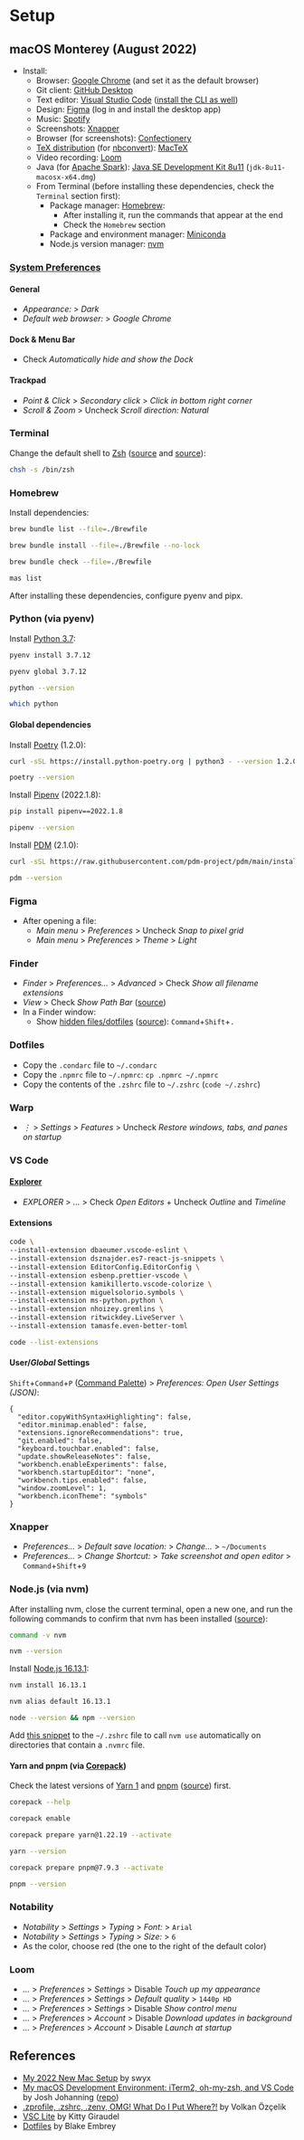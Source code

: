 # Setup

## macOS Monterey (August 2022)

- Install:
  - Browser: [Google Chrome](https://www.google.com/chrome/) (and set it as the default browser)
  - Git client: [GitHub Desktop](https://desktop.github.com/)
  - Text editor: [Visual Studio Code](https://code.visualstudio.com/) ([install the CLI as well](https://code.visualstudio.com/docs/setup/mac#_launching-from-the-command-line))
  - Design: [Figma](https://www.figma.com/) (log in and install the desktop app)
  - Music: [Spotify](https://www.spotify.com/pt-en/download/)
  - Screenshots: [Xnapper](https://xnapper.com/)
  - Browser (for screenshots): [Confectionery](https://confectioneryapp.com/)
  - [TeX distribution](https://www.latex-project.org/get/#tex-distributions) (for [nbconvert](https://nbconvert.readthedocs.io/en/latest/install.html#installing-tex)): [MacTeX](https://tug.org/mactex/mactex-download.html)
  - Video recording: [Loom](https://www.loom.com/desktop)
  - Java (for [Apache Spark](https://spark.apache.org/)): [Java SE Development Kit 8u11](https://www.oracle.com/java/technologies/javase/javase8-archive-downloads.html) (`jdk-8u11-macosx-x64.dmg`)
  - From Terminal (before installing these dependencies, check the `Terminal` section first):
    - Package manager: [Homebrew](https://brew.sh/):
      - After installing it, run the commands that appear at the end
      - Check the `Homebrew` section
    - Package and environment manager: [Miniconda](https://docs.conda.io/en/latest/miniconda.html#macos-installers)
    - Node.js version manager: [nvm](https://github.com/nvm-sh/nvm#install--update-script)

### [System Preferences](https://support.apple.com/guide/mac-help/change-system-preferences-mh15217/mac)

#### General

- _Appearance:_ > _Dark_
- _Default web browser:_ > _Google Chrome_

#### Dock & Menu Bar

- Check _Automatically hide and show the Dock_

#### Trackpad

- _Point & Click_ > _Secondary click_ > _Click in bottom right corner_
- _Scroll & Zoom_ > Uncheck _Scroll direction: Natural_

### Terminal

Change the default shell to [Zsh](https://www.zsh.org/) ([source](https://support.apple.com/en-gb/guide/terminal/trml113/mac) and [source](https://support.apple.com/en-gb/HT208050)):

```bash
chsh -s /bin/zsh
```

### Homebrew

Install dependencies:

```bash
brew bundle list --file=./Brewfile
```

```bash
brew bundle install --file=./Brewfile --no-lock
```

```bash
brew bundle check --file=./Brewfile
```

```bash
mas list
```

After installing these dependencies, configure pyenv and pipx.

### Python (via pyenv)

Install [Python 3.7](https://docs.python.org/3.7/):

```bash
pyenv install 3.7.12
```

```bash
pyenv global 3.7.12
```

```bash
python --version
```

```bash
which python
```

#### Global dependencies

Install [Poetry](https://python-poetry.org/docs/#installation) (1.2.0):

```bash
curl -sSL https://install.python-poetry.org | python3 - --version 1.2.0
```

```bash
poetry --version
```

Install [Pipenv](https://pypi.org/project/pipenv/2022.1.8/) (2022.1.8):

```bash
pip install pipenv==2022.1.8
```

```bash
pipenv --version
```

Install [PDM](https://pdm.fming.dev/latest/#installation) (2.1.0):

```bash
curl -sSL https://raw.githubusercontent.com/pdm-project/pdm/main/install-pdm.py | python3 - --version 2.1.0
```

```bash
pdm --version
```

### Figma

- After opening a file:
  - _Main menu_ > _Preferences_ > Uncheck _Snap to pixel grid_
  - _Main menu_ > _Preferences_ > _Theme_ > _Light_

### Finder

- _Finder_ > _Preferences…_ > _Advanced_ > Check _Show all filename extensions_
- _View_ > Check _Show Path Bar_ ([source](https://www.alphr.com/show-path-finder-title-bar/))
- In a Finder window:
  - Show [hidden files/dotfiles](https://en.wikipedia.org/wiki/Hidden_file_and_hidden_directory) ([source](https://setapp.com/how-to/show-hidden-files-on-mac)): `Command`+`Shift`+`.`

### Dotfiles

- Copy the `.condarc` file to `~/.condarc`
- Copy the `.npmrc` file to `~/.npmrc`: `cp .npmrc ~/.npmrc`
- Copy the contents of the `.zshrc` file to `~/.zshrc` (`code ~/.zshrc`)

### Warp

- _⋮_ > _Settings_ > _Features_ > Uncheck _Restore windows, tabs, and panes on startup_

### VS Code

#### [Explorer](https://code.visualstudio.com/docs/getstarted/userinterface#_explorer)

- _EXPLORER_ > _…_ > Check _Open Editors_ + Uncheck _Outline_ and _Timeline_

#### Extensions

```bash
code \
--install-extension dbaeumer.vscode-eslint \
--install-extension dsznajder.es7-react-js-snippets \
--install-extension EditorConfig.EditorConfig \
--install-extension esbenp.prettier-vscode \
--install-extension kamikillerto.vscode-colorize \
--install-extension miguelsolorio.symbols \
--install-extension ms-python.python \
--install-extension nhoizey.gremlins \
--install-extension ritwickdey.LiveServer \
--install-extension tamasfe.even-better-toml
```

```bash
code --list-extensions
```

#### User/_Global_ Settings

`Shift`+`Command`+`P` ([Command Palette](https://code.visualstudio.com/docs/getstarted/userinterface#_command-palette)) > _Preferences: Open User Settings (JSON)_:

```jsonc
{
  "editor.copyWithSyntaxHighlighting": false,
  "editor.minimap.enabled": false,
  "extensions.ignoreRecommendations": true,
  "git.enabled": false,
  "keyboard.touchbar.enabled": false,
  "update.showReleaseNotes": false,
  "workbench.enableExperiments": false,
  "workbench.startupEditor": "none",
  "workbench.tips.enabled": false,
  "window.zoomLevel": 1,
  "workbench.iconTheme": "symbols"
}
```

### Xnapper

- _Preferences…_ > _Default save location:_ > _Change…_ > `~/Documents`
- _Preferences…_ > _Change Shortcut:_ > _Take screenshot and open editor_ > `Command`+`Shift`+`9`

### Node.js (via nvm)

After installing nvm, close the current terminal, open a new one, and run the following commands to confirm that nvm has been installed ([source](https://github.com/nvm-sh/nvm#verify-installation)):

```bash
command -v nvm
```

```bash
nvm --version
```

Install [Node.js 16.13.1](https://nodejs.org/dist/v16.13.1/docs/api/):

```bash
nvm install 16.13.1
```

```bash
nvm alias default 16.13.1
```

```bash
node --version && npm --version
```

Add [this snippet](https://github.com/nvm-sh/nvm#zsh) to the `~/.zshrc` file to call `nvm use` automatically on directories that contain a `.nvmrc` file.

#### Yarn and pnpm (via [Corepack](https://nodejs.org/dist/v16.13.1/docs/api/corepack.html))

Check the latest versions of [Yarn 1](https://classic.yarnpkg.com/en/docs/install) and [pnpm](https://github.com/pnpm/pnpm/releases) ([source](https://pnpm.io/installation#using-corepack)) first.

```bash
corepack --help
```

```bash
corepack enable
```

```bash
corepack prepare yarn@1.22.19 --activate
```

```bash
yarn --version
```

```bash
corepack prepare pnpm@7.9.3 --activate
```

```bash
pnpm --version
```

### Notability

- _Notability_ > _Settings_ > _Typing_ > _Font:_ > `Arial`
- _Notability_ > _Settings_ > _Typing_ > _Size:_ > `6`
- As the color, choose red (the one to the right of the default color)

### Loom

- _…_ > _Preferences_ > _Settings_ > Disable _Touch up my appearance_
- _…_ > _Preferences_ > _Settings_ > _Default quality_ > `1440p HD`
- _…_ > _Preferences_ > _Settings_ > Disable _Show control menu_
- _…_ > _Preferences_ > _Account_ > Disable _Download updates in background_
- _…_ > _Preferences_ > _Account_ > Disable _Launch at startup_

## References

- [My 2022 New Mac Setup](https://www.swyx.io/new-mac-setup/) by swyx
- [My macOS Development Environment: iTerm2, oh-my-zsh, and VS Code](https://josh-ops.com/posts/my-macos-development-environment/) by Josh Johanning ([repo](https://github.com/joshjohanning/dotfiles))
- [.zprofile, .zshrc, .zenv, OMG! What Do I Put Where?!](https://www.zerotohero.dev/zshell-startup-files/) by Volkan Özçelik
- [VSC Lite](https://kittygiraudel.com/snippets/vsc-lite/) by Kitty Giraudel
- [Dotfiles](https://github.com/blakeembrey/dotfiles) by Blake Embrey
